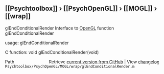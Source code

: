## [[Psychtoolbox]] &#8250; [[PsychOpenGL]] &#8250; [[MOGL]] &#8250; [[wrap]]

glEndConditionalRender  Interface to [OpenGL](OpenGL) function glEndConditionalRender  
  
usage:  glEndConditionalRender  
  
C function:  void glEndConditionalRender(void)  




<div class="code_header" style="text-align:right;">
  <span style="float:left;">Path&nbsp;&nbsp;</span> <span class="counter">Retrieve <a href=
  "https://raw.github.com/Psychtoolbox-3/Psychtoolbox-3/beta/Psychtoolbox/PsychOpenGL/MOGL/wrap/glEndConditionalRender.m">current version from GitHub</a> | View <a href=
  "https://github.com/Psychtoolbox-3/Psychtoolbox-3/commits/beta/Psychtoolbox/PsychOpenGL/MOGL/wrap/glEndConditionalRender.m">changelog</a></span>
</div>
<div class="code">
  <code>Psychtoolbox/PsychOpenGL/MOGL/wrap/glEndConditionalRender.m</code>
</div>


